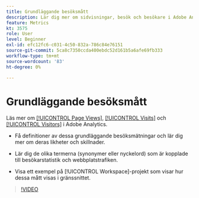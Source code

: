 ```yaml
---
title: Grundläggande besöksmått
description: Lär dig mer om sidvisningar, besök och besökare i Adobe Analytics. Få insikt i grundläggande besökarstatistik som hjälper er att förstå er webbtrafik.
feature: Metrics
kt: 3575
role: User
level: Beginner
exl-id: efc12fc6-c031-4c50-832a-786c84e76151
source-git-commit: 5ca8c7350ccda400ebdc52d161b5a6afe69fb333
workflow-type: tm+mt
source-wordcount: '83'
ht-degree: 0%

---
```


# Grundläggande besöksmått

Läs mer om [[!UICONTROL Page Views]](https://experienceleague.adobe.com/docs/analytics/components/metrics/page-views.html?lang=en), [[!UICONTROL Visits]](https://experienceleague.adobe.com/docs/analytics/components/metrics/visits.html?lang=en) och [[!UICONTROL Visitors]](https://experienceleague.adobe.com/docs/analytics/components/metrics/unique-visitors.html?lang=en) i Adobe Analytics.

* Få definitioner av dessa grundläggande besöksmätningar och lär dig mer om deras likheter och skillnader.

* Lär dig de olika termerna (synonymer eller nyckelord) som är kopplade till besökarstatistik och webbplatstrafiken.

* Visa ett exempel på [!UICONTROL Workspace]-projekt som visar hur dessa mått visas i gränssnittet.

>[!VIDEO](https://video.tv.adobe.com/v/28774/?quality=12&learn=on)
